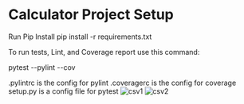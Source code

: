 # Calculator Project Setup
Run Pip Install
pip install -r requirements.txt

To run tests, Lint, and Coverage report use this command:

pytest  --pylint --cov

.pylintrc is the config for pylint
.coveragerc is the config for coverage
setup.py is a config file for pytest
![csv1](https://user-images.githubusercontent.com/90281107/146252218-86cc0423-79d8-4abe-96d6-a2642f530aaa.jpeg)
![csv2](https://user-images.githubusercontent.com/90281107/146252239-a1af7c38-d451-451f-9e83-01ca58f28684.jpeg)
